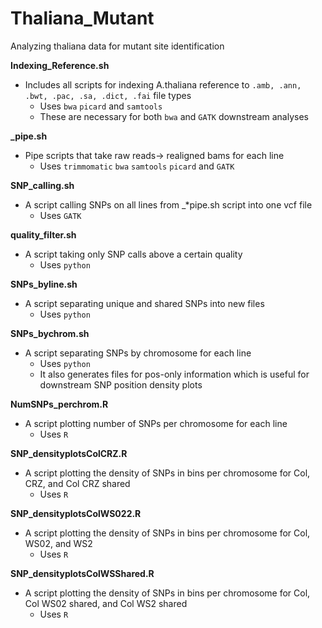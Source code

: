 # Thaliana_Mutant
Analyzing thaliana data for mutant site identification



**Indexing_Reference.sh** 
* Includes all scripts for indexing A.thaliana reference to `.amb, .ann, .bwt, .pac, .sa, .dict, .fai` file types
    * Uses `bwa` `picard` and `samtools`
    * These are necessary for both `bwa` and `GATK` downstream analyses
 
 
**_pipe.sh**
* Pipe scripts that take raw reads-> realigned bams for each line
    * Uses `trimmomatic` `bwa` `samtools` `picard` and `GATK`


**SNP_calling.sh**
* A script calling SNPs on all lines from _*pipe.sh script into one vcf file
    * Uses `GATK`


**quality_filter.sh** 
* A script taking only SNP calls above a certain quality
    * Uses `python`


**SNPs_byline.sh**
* A script separating unique and shared SNPs into new files
    * Uses `python`


**SNPs_bychrom.sh** 
* A script separating SNPs by chromosome for each line
    * Uses `python`
    * It also generates files for pos-only information which is useful for downstream SNP position density plots

**NumSNPs_perchrom.R** 
* A script plotting number of SNPs per chromosome for each line
    * Uses `R`
    
**SNP_densityplotsColCRZ.R** 
* A script plotting the density of SNPs in bins per chromosome for Col, CRZ, and Col CRZ shared
   * Uses `R`
   
**SNP_densityplotsColWS022.R** 
* A script plotting the density of SNPs in bins per chromosome for Col, WS02, and WS2
   * Uses `R`
   
**SNP_densityplotsColWSShared.R** 
* A script plotting the density of SNPs in bins per chromosome for Col, Col WS02 shared, and Col WS2 shared
   * Uses `R`
    

